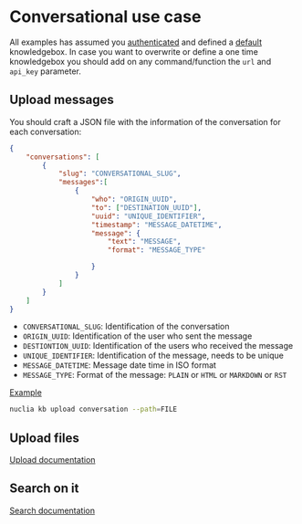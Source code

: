 # Conversational use case

All examples has assumed you [authenticated](AUTH.md) and defined a [default](DEFAULT.md) knowledgebox. In case you want to overwrite or define a one time knowledgebox you should add on any command/function the `url` and `api_key` parameter.

## Upload messages

You should craft a JSON file with the information of the conversation for each conversation:

```json
{
    "conversations": [
        {
            "slug": "CONVERSATIONAL_SLUG", 
            "messages":[
                {
                    "who": "ORIGIN_UUID",
                    "to": ["DESTINATION_UUID"],
                    "uuid": "UNIQUE_IDENTIFIER",
                    "timestamp": "MESSAGE_DATETIME",
                    "message": {
                        "text": "MESSAGE",
                        "format": "MESSAGE_TYPE"

                    }
                }
            ]
        }
    ]
}
```

- `CONVERSATIONAL_SLUG`: Identification of the conversation
- `ORIGIN_UUID`: Identification of the user who sent the message
- `DESTIONTION_UUID`: Identification of the users who received the message
- `UNIQUE_IDENTIFIER`: Identification of the message, needs to be unique
- `MESSAGE_DATETIME`: Message date time in ISO format
- `MESSAGE_TYPE`: Format of the message: `PLAIN` or `HTML` or `MARKDOWN` or `RST`

[Example](https://github.com/nuclia/nuclia.py/nuclia/tests/assets/conversation.json)

```bash
nuclia kb upload conversation --path=FILE
```

## Upload files

[Upload documentation](UPLOAD.md)

## Search on it

[Search documentation](SEARCH.md)